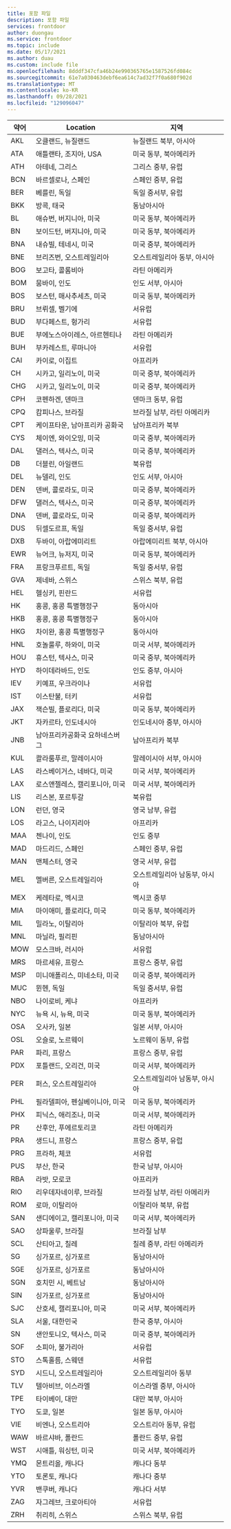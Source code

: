 ```yaml
---
title: 포함 파일
description: 포함 파일
services: frontdoor
author: duongau
ms.service: frontdoor
ms.topic: include
ms.date: 05/17/2021
ms.author: duau
ms.custom: include file
ms.openlocfilehash: 8dddf347cfa46b24e990365765e1587526fd084c
ms.sourcegitcommit: 61e7a030463debf6ea614c7ad32f7f0a680f902d
ms.translationtype: MT
ms.contentlocale: ko-KR
ms.lasthandoff: 09/28/2021
ms.locfileid: "129096047"
---
```

| 약어 | Location | 지역 |
| --- | --- | --- |
| AKL | 오클랜드, 뉴질랜드 | 뉴질랜드 북부, 아시아 |
| ATA | 애틀랜타, 조지아, USA | 미국 동부, 북아메리카 |
| ATH | 아테네, 그리스 | 그리스 중부, 유럽 |
| BCN | 바르셀로나, 스페인 | 스페인 중부, 유럽 |
| BER | 베를린, 독일 | 독일 중서부, 유럽 |
| BKK | 방콕, 태국 | 동남아시아 |
| BL  | 애슈번, 버지니아, 미국 | 미국 동부, 북아메리카 |
| BN  | 보이드턴, 버지니아, 미국 | 미국 동부, 북아메리카 |
| BNA | 내슈빌, 테네시, 미국 | 미국 중부, 북아메리카 |
| BNE | 브리즈번, 오스트레일리아 | 오스트레일리아 동부, 아시아 |
| BOG | 보고타, 콜롬비아 | 라틴 아메리카 |
| BOM | 뭄바이, 인도 | 인도 서부, 아시아 |
| BOS | 보스턴, 매사추세츠, 미국 | 미국 동부, 북아메리카 |
| BRU | 브뤼셀, 벨기에 | 서유럽 |
| BUD | 부다페스트, 헝가리 | 서유럽 |
| BUE | 부에노스아이레스, 아르헨티나 | 라틴 아메리카 |
| BUH | 부카레스트, 루마니아 | 서유럽 |
| CAI | 카이로, 이집트 | 아프리카 |
| CH  | 시카고, 일리노이, 미국 | 미국 중부, 북아메리카 |
| CHG | 시카고, 일리노이, 미국 | 미국 중부, 북아메리카 |
| CPH | 코펜하겐, 덴마크 | 덴마크 동부, 유럽 |
| CPQ | 캄피나스, 브라질 | 브라질 남부, 라틴 아메리카 |
| CPT | 케이프타운, 남아프리카 공화국 | 남아프리카 북부 |
| CYS | 체이엔, 와이오밍, 미국 | 미국 중부, 북아메리카 |
| DAL | 댈러스, 텍사스, 미국 | 미국 중부, 북아메리카 |
| DB  | 더블린, 아일랜드 | 북유럽 |
| DEL | 뉴델리, 인도 | 인도 서부, 아시아 |
| DEN | 덴버, 콜로라도, 미국 | 미국 중부, 북아메리카 |
| DFW | 댈러스, 텍사스, 미국 | 미국 중부, 북아메리카 |
| DNA | 덴버, 콜로라도, 미국 | 미국 중부, 북아메리카 |
| DUS | 뒤셀도르프, 독일 | 독일 중서부, 유럽 |
| DXB | 두바이, 아랍에미리트 | 아랍에미리트 북부, 아시아 |
| EWR | 뉴어크, 뉴저지, 미국 | 미국 동부, 북아메리카 |
| FRA | 프랑크푸르트, 독일 | 독일 중서부, 유럽 |
| GVA | 제네바, 스위스 | 스위스 북부, 유럽 |
| HEL | 헬싱키, 핀란드 | 서유럽 |
| HK  | 홍콩, 홍콩 특별행정구 | 동아시아 |
| HKB | 홍콩, 홍콩 특별행정구 | 동아시아 |
| HKG | 차이완, 홍콩 특별행정구 | 동아시아 |
| HNL | 호놀룰루, 하와이, 미국 | 미국 서부, 북아메리카 |
| HOU | 휴스턴, 텍사스, 미국 | 미국 중부, 북아메리카 |
| HYD | 하이데라바드, 인도 | 인도 중부, 아시아 |
| IEV | 키예프, 우크라이나 | 서유럽 |
| IST | 이스탄불, 터키 | 서유럽 |
| JAX | 잭슨빌, 플로리다, 미국 | 미국 동부, 북아메리카 |
| JKT | 자카르타, 인도네시아 | 인도네시아 중부, 아시아 |
| JNB | 남아프리카공화국 요하네스버그 | 남아프리카 북부 |
| KUL | 콸라룸푸르, 말레이시아 | 말레이시아 서부, 아시아 |
| LAS | 라스베이거스, 네바다, 미국 | 미국 서부, 북아메리카 |
| LAX | 로스앤젤레스, 캘리포니아, 미국 | 미국 서부, 북아메리카 |
| LIS | 리스본, 포르투갈 | 북유럽 |
| LON | 런던, 영국 | 영국 남부, 유럽 |
| LOS | 라고스, 나이지리아 | 아프리카 |
| MAA | 첸나이, 인도 | 인도 중부 |
| MAD | 마드리드, 스페인 | 스페인 중부, 유럽 |
| MAN | 맨체스터, 영국 | 영국 서부, 유럽 |
| MEL | 멜버른, 오스트레일리아 | 오스트레일리아 남동부, 아시아 |
| MEX | 케레타로, 멕시코 | 멕시코 중부 |
| MIA | 마이애미, 플로리다, 미국 | 미국 동부, 북아메리카 |
| MIL | 밀라노, 이탈리아 | 이탈리아 북부, 유럽 |
| MNL | 마닐라, 필리핀 | 동남아시아 |
| MOW | 모스크바, 러시아 | 서유럽 |
| MRS | 마르세유, 프랑스 | 프랑스 중부, 유럽 |
| MSP | 미니애폴리스, 미네소타, 미국 | 미국 중부, 북아메리카 |
| MUC | 뮌헨, 독일 | 독일 중서부, 유럽 |
| NBO | 나이로비, 케냐 | 아프리카 |
| NYC | 뉴욕 시, 뉴욕, 미국 | 미국 동부, 북아메리카 |
| OSA | 오사카, 일본 | 일본 서부, 아시아 |
| OSL | 오슬로, 노르웨이 | 노르웨이 동부, 유럽 |
| PAR | 파리, 프랑스 | 프랑스 중부, 유럽 |
| PDX | 포틀랜드, 오리건, 미국 | 미국 서부, 북아메리카 |
| PER | 퍼스, 오스트레일리아 | 오스트레일리아 남동부, 아시아 |
| PHL | 필라델피아, 펜실베이니아, 미국 | 미국 동부, 북아메리카 |
| PHX | 피닉스, 애리조나, 미국 | 미국 서부, 북아메리카 |
| PR  | 산후안, 푸에르토리코 | 라틴 아메리카 |
| PRA | 생드니, 프랑스 | 프랑스 중부, 유럽 |
| PRG | 프라하, 체코 | 서유럽 |
| PUS | 부산, 한국 | 한국 남부, 아시아 |
| RBA | 라밧, 모로코 | 아프리카 |
| RIO | 리우데자네이루, 브라질 | 브라질 남부, 라틴 아메리카 |
| ROM | 로마, 이탈리아 | 이탈리아 북부, 유럽 |
| SAN | 샌디에이고, 캘리포니아, 미국 | 미국 서부, 북아메리카 |
| SAO | 상파울루, 브라질 | 브라질 남부 |
| SCL | 산티아고, 칠레 | 칠레 중부, 라틴 아메리카 |
| SG  | 싱가포르, 싱가포르 | 동남아시아 |
| SGE | 싱가포르, 싱가포르 | 동남아시아 |
| SGN | 호치민 시, 베트남 | 동남아시아 |
| SIN | 싱가포르, 싱가포르 | 동남아시아 |
| SJC | 산호세, 캘리포니아, 미국 | 미국 서부, 북아메리카 |
| SLA | 서울, 대한민국 | 한국 중부, 아시아 |
| SN  | 샌안토니오, 텍사스, 미국 | 미국 중부, 북아메리카 |
| SOF | 소피아, 불가리아 | 서유럽 |
| STO | 스톡홀름, 스웨덴 | 서유럽 |
| SYD | 시드니, 오스트레일리아 | 오스트레일리아 동부 |
| TLV | 텔아비브, 이스라엘 | 이스라엘 중부, 아시아 |
| TPE | 타이베이, 대만 | 대만 북부, 아시아 |
| TYO | 도쿄, 일본 | 일본 동부, 아시아 |
| VIE | 비엔나, 오스트리아 | 오스트리아 동부, 유럽 |
| WAW | 바르샤바, 폴란드 | 폴란드 중부, 유럽 |
| WST | 시애틀, 워싱턴, 미국 | 미국 서부, 북아메리카 |
| YMQ | 몬트리올, 캐나다 | 캐나다 동부 |
| YTO | 토론토, 캐나다 | 캐나다 중부 |
| YVR | 밴쿠버, 캐나다 | 캐나다 서부 |
| ZAG | 자그레브, 크로아티아 | 서유럽 |
| ZRH | 취리히, 스위스 | 스위스 북부, 유럽 |

